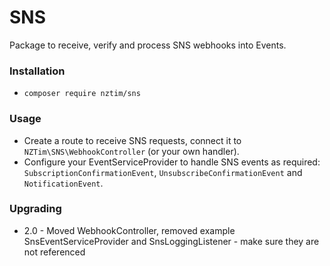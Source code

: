 # SNS

Package to receive, verify and process SNS webhooks into Events.

### Installation

* `composer require nztim/sns`

### Usage

* Create a route to receive SNS requests, connect it to `NZTim\SNS\WebhookController` (or your own handler).
* Configure your EventServiceProvider to handle SNS events as required: `SubscriptionConfirmationEvent`, `UnsubscribeConfirmationEvent` and `NotificationEvent`.

### Upgrading

* 2.0 - Moved WebhookController, removed example SnsEventServiceProvider and SnsLoggingListener - make sure they are not referenced 
